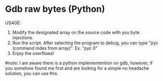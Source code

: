 # Gdb raw bytes (Python)
USAGE:

1. Modify the designated array on the source code with you byte injections.
2. Run the script. After selecting the program to debug, you can type "pyc (command index from array)". Ex. "pyc 0"
3. Enjoy the overflows!

#note: I am aware there is a python implementention on gdb, however, if you somehow found me first and are looking for a simple no headache solution, you can use this.
        

